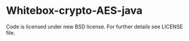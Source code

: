 Whitebox-crypto-AES-java
========================

Code is licensed under new BSD license. For further details see LICENSE file.

